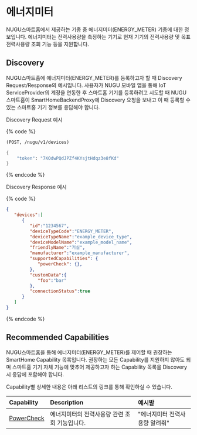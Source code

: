 # 에너지미터

NUGU스마트홈에서 제공하는 기종 중 에너지미터(ENERGY_METER) 기종에 대한 정보입니다. 에너지미터는 전력사용량을 측정하는 기기로 현재 기기의 전력사용량 및 목표전력사용량 조회 기능 등을 지원합니다.

## Discovery

NUGU스마트홈에 에너지미터(ENERGY_METER)를 등록하고자 할 때 Discovery Request/Response의 예시입니다. 사용자가 NUGU 모바일 앱을 통해 IoT ServiceProvider의 계정을 연동한 후 스마트홈 기기를 등록하려고 시도할 때 NUGU스마트홈이 SmartHomeBackendProxy에 Discovery 요청을 보내고 이 때 등록할 수 있는 스마트홈 기기 정보를 응답해야 합니다.

Discovery Request 예시

{% code %}
```scheme
(POST, /nugu/v1/devices)

{
    "token": "7KOdwPQdJPZf4KYsjtHdqz3e8fKd"
}
```
{% endcode %}

Discovery Response 예시

{% code %}
```json
{
   "devices":[
      {
         "id":"1234567",
         "deviceTypeCode":"ENERGY_METER",
         "deviceTypeName":"example_device_type",
         "deviceModelName":"example_model_name",
         "friendlyName":"거실",
         "manufacturer":"example_manufacturer",
         "supportedCapabilities": {
            "powerCheck": {},
         },
         "customData":{
            "foo":"bar"
         },
         "connectionStatus":true
      }
   ]
}
```
{% endcode %}

## Recommended Capabilities

NUGU스마트홈을 통해 에너지미터(ENERGY_METER)를 제어할 때 권장하는 SmartHome Capability 목록입니다. 권장하는 모든 Capability를 지원하지 않아도 되며 스마트홈 기기 자체 기능에 맞추어 제공하고자 하는 Capability 목록을 Discovery 시 응답에 포함해야 합니다.

Capability별 상세한 내용은 아래 리스트의 링크를 통해 확인하실 수 있습니다.

| Capability                                                | Description               | 예시발               |
|:----------------------------------------------------------|:--------------------------|:------------------|
| [PowerCheck](../smarthomecapability/powercheck-interface) | 에너지미터의 전력사용량 관련 조회 기능입니다. | "에너지미터 전력사용량 알려줘" |

